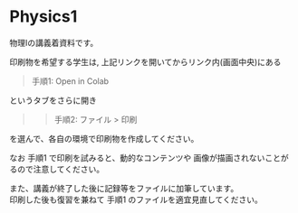 # Physics1

物理Iの講義着資料です。

印刷物を希望する学生は, 上記リンクを開いてからリンク内(画面中央)にある

> 手順1: Open in Colab

というタブをさらに開き
>> 手順2: ファイル > 印刷

を選んで、各自の環境で印刷物を作成してください。

なお 手順1 で印刷を試みると、動的なコンテンツや
画像が描画されないことがるので注意してください。


また、講義が終了した後に記録等をファイルに加筆しています。  
印刷した後も復習を兼ねて 手順1 のファイルを適宜見直してください。

